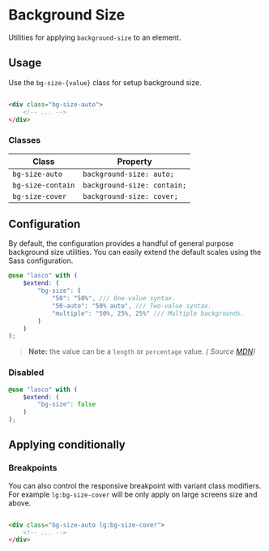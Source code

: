 # Background Size

Utilities for applying `background-size` to an element.

## Usage

Use the `bg-size-{value}` class for setup background size.

```html

<div class="bg-size-auto">
    <!-- ... -->
</div>
```

### Classes

| Class             | Property                    |
|-------------------|-----------------------------|
| `bg-size-auto`    | `background-size: auto;`    |
| `bg-size-contain` | `background-size: contain;` |
| `bg-size-cover`   | `background-size: cover;`   |

## Configuration

By default, the configuration provides a handful of general purpose background size utilities. You can easily extend the
default scales using the Sass configuration.

```scss
@use "lasco" with (
    $extend: (
        "bg-size": (
            "50": "50%", /// One-value syntax.
            "50-auto": "50% auto", /// Two-value syntax.
            "multiple": "50%, 25%, 25%" /// Multiple backgrounds.
        )
    )
);
```

> **Note:** the value can be a `length` or `percentage` value. _(
Source [MDN](https://developer.mozilla.org/en-US/docs/Web/CSS/background-size#values))_

### Disabled

```scss
@use "lasco" with (
    $extend: (
        "bg-size": false
    )
);
```

## Applying conditionally

### Breakpoints

You can also control the responsive breakpoint with variant class modifiers. For example `lg:bg-size-cover` will be only
apply on large screens size and above.

```html

<div class="bg-size-auto lg:bg-size-cover">
    <!-- ... -->
</div>
```
